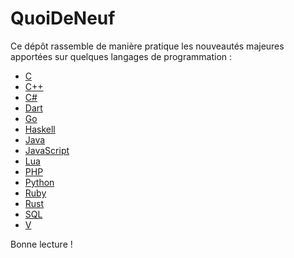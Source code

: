 # QuoiDeNeuf

Ce dépôt rassemble de manière pratique les nouveautés majeures apportées sur quelques langages de programmation :

+ [C](c.md)
+ [C++](cpp.md)
+ [C#](csharp.md)
+ [Dart](dart.md)
+ [Go](go.md)
+ [Haskell](haskell.md)
+ [Java](java.md)
+ [JavaScript](javascript.md)
+ [Lua](lua.md)
+ [PHP](php.md)
+ [Python](python.md)
+ [Ruby](ruby.md)
+ [Rust](rust.md)
+ [SQL](sql.md)
+ [V](v.md)

Bonne lecture !
